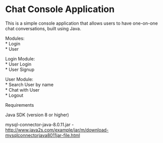 # Chat Console Application
This is a simple console application that allows users to have one-on-one chat conversations, built using Java.

Modules: <br>
        * Login <br>
        * User <br>

Login Module:<br>
        * User Login <br>
        * User Signup <br>

User Module:<br>
        * Search User by name <br>
        * Chat with User <br>
        * Logout <br>

Requirements <br>

Java SDK (version 8 or higher) <br>

mysql-connector-java-8.0.11.jar - http://www.java2s.com/example/jar/m/download-mysqlconnectorjava8011jar-file.html
